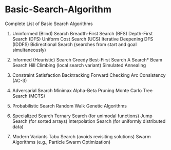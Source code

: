 # Basic-Search-Algorithm
Complete List of Basic Search Algorithms
1. Uninformed (Blind) Search
Breadth-First Search (BFS)
Depth-First Search (DFS)
Uniform Cost Search (UCS)
Iterative Deepening DFS (IDDFS)
Bidirectional Search (searches from start and goal simultaneously)

2. Informed (Heuristic) Search
Greedy Best-First Search
A Search*
Beam Search
Hill Climbing (local search variant)
Simulated Annealing

3. Constraint Satisfaction
Backtracking
Forward Checking
Arc Consistency (AC-3)

4. Adversarial Search
Minimax
Alpha-Beta Pruning
Monte Carlo Tree Search (MCTS)

5. Probabilistic Search
Random Walk
Genetic Algorithms

6. Specialized Search
Ternary Search (for unimodal functions)
Jump Search (for sorted arrays)
Interpolation Search (for uniformly distributed data)

7. Modern Variants
Tabu Search (avoids revisiting solutions)
Swarm Algorithms (e.g., Particle Swarm Optimization)
